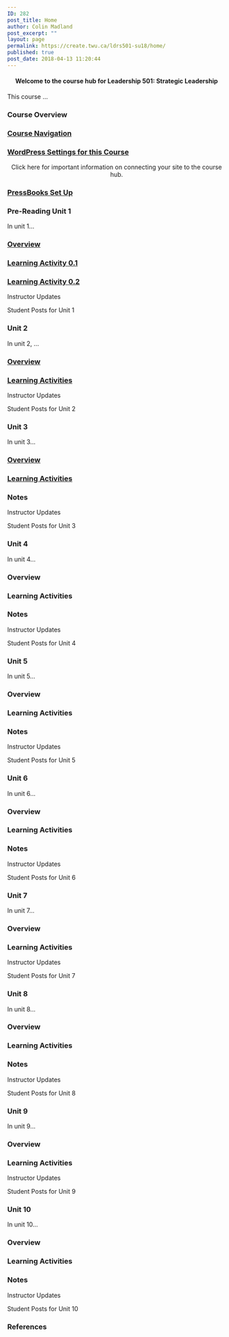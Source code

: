 ```yaml
---
ID: 282
post_title: Home
author: Colin Madland
post_excerpt: ""
layout: page
permalink: https://create.twu.ca/ldrs501-su18/home/
published: true
post_date: 2018-04-13 11:20:44
---
```

<!--themify_builder_static-->
<h4 style="text-align: center;">Welcome to the course hub for Leadership 501: Strategic Leadership</h4>
This course &#8230;
<h3>Course Overview</h3>
<a href="https://create.twu.ca/orientation/digital-skills/navigating-a-connected-course/" >

</a>
<h3><a href="https://create.twu.ca/orientation/digital-skills/navigating-a-connected-course/">Course Navigation</a></h3>
<a href="https://create.twu.ca/ldrs501-su18/wordpress-settings/" >

</a>
<h3><a href="https://create.twu.ca/ldrs501-su18/wordpress-settings/">WordPress Settings for this Course</a></h3>
<p style="text-align: center;">Click here for important information on connecting your site to the course hub.</p>
 <a href="https://create.twu.ca/ldrs501-su18/pressbooks-setup/" >

</a>
<h3><a href="https://create.twu.ca/ldrs501-su18/pressbooks-setup/">PressBooks Set Up</a></h3>
<h3>Pre-Reading
Unit 1</h3>
In unit 1&#8230;

<a href="https://create.twu.ca/ldrs501-su18/week-0/" >

</a>
<h3><a href="https://create.twu.ca/ldrs501-su18/week-0/">Overview</a></h3>
<a href="https://create.twu.ca/ldrs501-su18/activity-0-1/" >

</a>
<h3><a href="https://create.twu.ca/ldrs501-su18/activity-0-1/">Learning Activity 0.1</a></h3>
<a href="https://create.twu.ca/ldrs501-su18/activity-0-2" >

</a>
<h3><a href="https://create.twu.ca/ldrs501-su18/activity-0-2">Learning Activity 0.2</a></h3>
Instructor Updates

Student Posts for Unit 1
<h3>
Unit 2</h3>
In unit 2, &#8230;

<a href="https://create.twu.ca/ldrs501-su18/unit-1/" >

</a>
<h3><a href="https://create.twu.ca/ldrs501-su18/unit-1/">Overview</a></h3>
<a href="https://create.twu.ca/ldrs501-su18/unit-1-learning-activities/" >

</a>
<h3><a href="https://create.twu.ca/ldrs501-su18/unit-1-learning-activities/">Learning Activities</a></h3>
Instructor Updates

Student Posts for Unit 2
<h3>
Unit 3</h3>
In unit 3&#8230;

<a href="https://create.twu.ca/ldrs501-su18/unit-3/" >

</a>
<h3><a href="https://create.twu.ca/ldrs501-su18/unit-3/">Overview</a></h3>
<a href="https://create.twu.ca/ldrs501-su18/unit-3-learning-activities/" >

</a>
<h3><a href="https://create.twu.ca/ldrs501-su18/unit-3-learning-activities/">Learning Activities</a></h3>
<h3>Notes</h3>
Instructor Updates

Student Posts for Unit 3
<h3>
Unit 4</h3>
In unit 4&#8230;
<h3>Overview</h3>
<h3>Learning Activities</h3>
<h3>Notes</h3>
Instructor Updates

Student Posts for Unit 4
<h3>
Unit 5</h3>
In unit 5&#8230;
<h3>Overview</h3>
<h3>Learning Activities</h3>
<h3>Notes</h3>
Instructor Updates

Student Posts for Unit 5
<h3>
Unit 6</h3>
In unit 6&#8230;
<h3>Overview</h3>
<h3>Learning Activities</h3>
<h3>Notes</h3>
Instructor Updates

Student Posts for Unit 6
<h3>
Unit 7</h3>
In unit 7&#8230;
<h3>Overview</h3>
<h3>Learning Activities</h3>
Instructor Updates

Student Posts for Unit 7
<h3>
Unit 8</h3>
In unit 8&#8230;
<h3>Overview</h3>
<h3>Learning Activities</h3>
<h3>Notes</h3>
Instructor Updates

Student Posts for Unit 8
<h3>
Unit 9</h3>
In unit 9&#8230;
<h3>Overview</h3>
<h3>Learning Activities</h3>
Instructor Updates

Student Posts for Unit 9
<h3>
Unit 10</h3>
In unit 10&#8230;
<h3>Overview</h3>
<h3>Learning Activities</h3>
<h3>Notes</h3>
Instructor Updates

Student Posts for Unit 10
<h3>References</h3>
<!--/themify_builder_static-->
